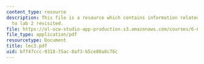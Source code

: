 ```yaml
---
content_type: resource
description: This file is a resource which contains information related to introduction
  to lab 2 revisited.
file: https://ol-ocw-studio-app-production.s3.amazonaws.com/courses/6-091-hands-on-introduction-to-electrical-engineering-lab-skills-january-iap-2008/bff47ccc931875ac8af3b5ce08a8c76c_lec3.pdf
file_type: application/pdf
resourcetype: Document
title: lec3.pdf
uid: bff47ccc-9318-75ac-8af3-b5ce08a8c76c
---
```

